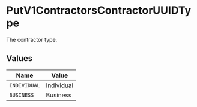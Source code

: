 # PutV1ContractorsContractorUUIDType

The contractor type.


## Values

| Name         | Value        |
| ------------ | ------------ |
| `INDIVIDUAL` | Individual   |
| `BUSINESS`   | Business     |